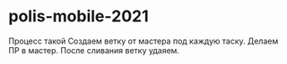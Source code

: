 # polis-mobile-2021

Процесс такой
 Создаем ветку от мастера под каждую таску.
 Делаем ПР в мастер.
 После сливания ветку удаяем.
